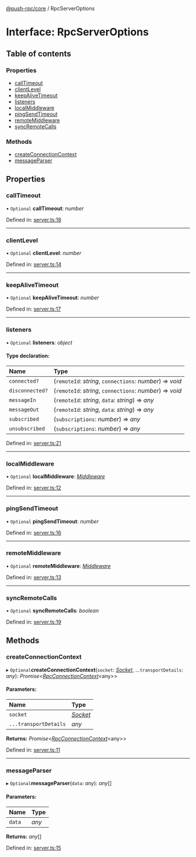 [@push-rpc/core](../README.md) / RpcServerOptions

# Interface: RpcServerOptions

## Table of contents

### Properties

- [callTimeout](rpcserveroptions.md#calltimeout)
- [clientLevel](rpcserveroptions.md#clientlevel)
- [keepAliveTimeout](rpcserveroptions.md#keepalivetimeout)
- [listeners](rpcserveroptions.md#listeners)
- [localMiddleware](rpcserveroptions.md#localmiddleware)
- [pingSendTimeout](rpcserveroptions.md#pingsendtimeout)
- [remoteMiddleware](rpcserveroptions.md#remotemiddleware)
- [syncRemoteCalls](rpcserveroptions.md#syncremotecalls)

### Methods

- [createConnectionContext](rpcserveroptions.md#createconnectioncontext)
- [messageParser](rpcserveroptions.md#messageparser)

## Properties

### callTimeout

• `Optional` **callTimeout**: *number*

Defined in: [server.ts:18](https://github.com/vasyas/typescript-rpc/blob/4c1eb2a/packages/core/src/server.ts#L18)

___

### clientLevel

• `Optional` **clientLevel**: *number*

Defined in: [server.ts:14](https://github.com/vasyas/typescript-rpc/blob/4c1eb2a/packages/core/src/server.ts#L14)

___

### keepAliveTimeout

• `Optional` **keepAliveTimeout**: *number*

Defined in: [server.ts:17](https://github.com/vasyas/typescript-rpc/blob/4c1eb2a/packages/core/src/server.ts#L17)

___

### listeners

• `Optional` **listeners**: *object*

#### Type declaration:

| Name | Type |
| :------ | :------ |
| `connected?` | (`remoteId`: *string*, `connections`: *number*) => *void* |
| `disconnected?` | (`remoteId`: *string*, `connections`: *number*) => *void* |
| `messageIn` | (`remoteId`: *string*, `data`: *string*) => *any* |
| `messageOut` | (`remoteId`: *string*, `data`: *string*) => *any* |
| `subscribed` | (`subscriptions`: *number*) => *any* |
| `unsubscribed` | (`subscriptions`: *number*) => *any* |

Defined in: [server.ts:21](https://github.com/vasyas/typescript-rpc/blob/4c1eb2a/packages/core/src/server.ts#L21)

___

### localMiddleware

• `Optional` **localMiddleware**: [*Middleware*](../README.md#middleware)

Defined in: [server.ts:12](https://github.com/vasyas/typescript-rpc/blob/4c1eb2a/packages/core/src/server.ts#L12)

___

### pingSendTimeout

• `Optional` **pingSendTimeout**: *number*

Defined in: [server.ts:16](https://github.com/vasyas/typescript-rpc/blob/4c1eb2a/packages/core/src/server.ts#L16)

___

### remoteMiddleware

• `Optional` **remoteMiddleware**: [*Middleware*](../README.md#middleware)

Defined in: [server.ts:13](https://github.com/vasyas/typescript-rpc/blob/4c1eb2a/packages/core/src/server.ts#L13)

___

### syncRemoteCalls

• `Optional` **syncRemoteCalls**: *boolean*

Defined in: [server.ts:19](https://github.com/vasyas/typescript-rpc/blob/4c1eb2a/packages/core/src/server.ts#L19)

## Methods

### createConnectionContext

▸ `Optional`**createConnectionContext**(`socket`: [*Socket*](socket.md), ...`transportDetails`: *any*): *Promise*<[*RpcConnectionContext*](rpcconnectioncontext.md)<any\>\>

#### Parameters:

| Name | Type |
| :------ | :------ |
| `socket` | [*Socket*](socket.md) |
| `...transportDetails` | *any* |

**Returns:** *Promise*<[*RpcConnectionContext*](rpcconnectioncontext.md)<any\>\>

Defined in: [server.ts:11](https://github.com/vasyas/typescript-rpc/blob/4c1eb2a/packages/core/src/server.ts#L11)

___

### messageParser

▸ `Optional`**messageParser**(`data`: *any*): *any*[]

#### Parameters:

| Name | Type |
| :------ | :------ |
| `data` | *any* |

**Returns:** *any*[]

Defined in: [server.ts:15](https://github.com/vasyas/typescript-rpc/blob/4c1eb2a/packages/core/src/server.ts#L15)
